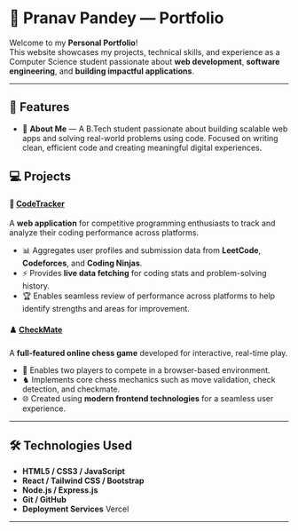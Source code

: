 # 👋 Pranav Pandey — Portfolio

Welcome to my **Personal Portfolio**!  
This website showcases my projects, technical skills, and experience as a Computer Science student passionate about **web development**, **software engineering**, and **building impactful applications**.

---

## 🌟 Features
- 👤 **About Me** — A B.Tech student passionate about building scalable web apps and solving real-world problems using code. Focused on writing clean, efficient code and creating meaningful digital experiences.
## 💻 Projects

#### 🎯 [CodeTracker](https://github.com/Pranav2845/code_tracker.git)
A **web application** for competitive programming enthusiasts to track and analyze their coding performance across platforms.  
- 📊 Aggregates user profiles and submission data from **LeetCode**, **Codeforces**, and **Coding Ninjas**.  
- ⚡ Provides **live data fetching** for coding stats and problem-solving history.  
- 🏆 Enables seamless review of performance across platforms to help identify strengths and areas for improvement.

#### ♟️ [CheckMate](https://github.com/Pranav2845/CheckMate.git)  
A **full-featured online chess game** developed for interactive, real-time play.  
- 👥 Enables two players to compete in a browser-based environment.  
- ♞ Implements core chess mechanics such as move validation, check detection, and checkmate.  
- 🌐 Created using **modern frontend technologies** for a seamless user experience.

---

## 🛠️ Technologies Used
- **HTML5 / CSS3 / JavaScript**
- **React / Tailwind CSS / Bootstrap**
- **Node.js / Express.js**
- **Git / GitHub**
- **Deployment Services**  Vercel

---



